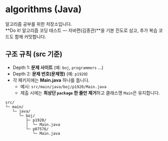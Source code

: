 # algorithms (Java)

알고리즘 공부를 위한 저장소입니다.  
**Do it! 알고리즘 코딩 테스트 — 자바편(김종관)**을 기본 진도로 삼고, 추가 복습 코드도 함께 커밋합니다.

## 구조 규칙 (src 기준)
- Depth 1: **문제 사이트** (예: `boj`, `programmers` …)
- Depth 2: **문제 번호(문제명)** (예: `p1920`)
- 각 패키지에는 **Main.java** 하나를 둡니다.
  - 예시: `src/main/java/boj/p1920/Main.java`
  - 제출 시에는 **최상단 `package` 한 줄만 제거**하고 클래스명 `Main`은 유지합니다.

```text
src/
└─ main/
   └─ java/
      └─ boj/
         ├─ p1920/
         │  └─ Main.java
         └─ p07576/
            └─ Main.java
